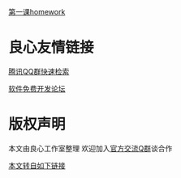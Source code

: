 [第一课homework](http://u.720life.cn/g/2e71d0f0a5c601172267ba20d3a43c6e9559e2714dcd87a9955d2198d906d1e35d8c3055538374446db6f678821568a8942a8df87d4fd289ca6bd58b43afb7cc66593499a840798c653a43e31bda9097fd12f44f6a4f13b92e0ea49b028fda5eb7d566e2b68349c6ffdc53421c1299601e0bfe8937c21359184d5e0069c7ce1ed94bd1baebe988978d0c89a128980507)


 # 良心友情链接

[腾讯QQ群快速检索](http://u.720life.cn/s/8cf73f7c)

[软件免费开发论坛](http://u.720life.cn/s/bbb01dc0)

# 版权声明 

本文由良心工作室整理 欢迎加入[官方交流Q群](https://u.720life.cn/s/f2316816)谈合作

[本文转自如下链接](http://u.720life.cn/g/2e71d0f0a5c601172267ba20d3a43c6ebe9f977a25fbbdccefacd8d173e50a11496495746828b07830d833becb0c7caf132c2fd7fd10ae2c5020110024becb9b)
